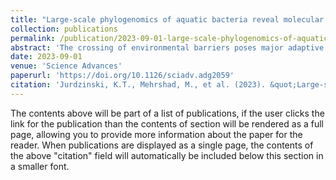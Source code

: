 ```yaml
---
title: "Large-scale phylogenomics of aquatic bacteria reveal molecular mechanisms for adaptation to salinity"
collection: publications
permalink: /publication/2023-09-01-large-scale-phylogenomics-of-aquatic-bacteria
abstract: 'The crossing of environmental barriers poses major adaptive challenges. Rareness of freshwater-marine transitions separates the bacterial communities, but how these are related to brackish counterparts remains elusive, as do the molecular adaptations facilitating cross-biome transitions. We conducted large-scale phylogenomic analysis of freshwater, brackish, and marine quality-filtered metagenome-assembled genomes (11,248). Average nucleotide identity analyses showed that bacterial species rarely existed in multiple biomes. In contrast, distinct brackish basins cohosted numerous species, but their intraspecific population structures displayed clear signs of geographic separation. We further identified the most recent cross-biome transitions, which were rare, ancient, and most commonly directed toward the brackish biome. Transitions were accompanied by systematic changes in amino acid composition and isoelectric point distributions of inferred proteomes, which evolved over millions of years, as well as convergent gains or losses of specific gene functions. Therefore, adaptive challenges entailing proteome reorganization and specific changes in gene content constrains the cross-biome transitions, resulting in species-level separation between aquatic biomes.'
date: 2023-09-01
venue: 'Science Advances'
paperurl: 'https://doi.org/10.1126/sciadv.adg2059'
citation: 'Jurdzinski, K.T., Mehrshad, M., et al. (2023). &quot;Large-scale phylogenomics of aquatic bacteria reveal molecular mechanisms for adaptation to salinity.&quot; <i>Science Advances</i>, 9, eadg2059.'
---
```


The contents above will be part of a list of publications, if the user clicks the link for the publication than the contents of section will be rendered as a full page, allowing you to provide more information about the paper for the reader. When publications are displayed as a single page, the contents of the above "citation" field will automatically be included below this section in a smaller font.
